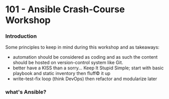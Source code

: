 # 101 - Ansible Crash-Course Workshop

### Introduction
Some principles to keep in mind during this workshop and as takeaways:
* automation should be considered as coding and as such the content should be hosted on version-control system like Git. 
* better have a KISS than a sorry... Keep It Stupid Simple; start with basic playbook and static inventory then fluff© it up
* write-test-fix loop (think DevOps) then refactor and modularize later


### what's Ansible?
